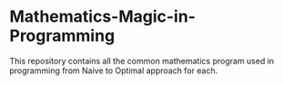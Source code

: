 # Mathematics-Magic-in-Programming

This repository contains all the common mathematics program used in programming from  Naive to Optimal approach for each.
